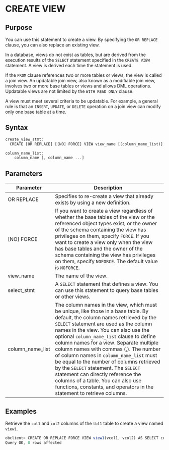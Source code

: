 # CREATE VIEW

## Purpose

You can use this statement to create a view. By specifying the `OR REPLACE` clause, you can also replace an existing view.

In a database, views do not exist as tables, but are derived from the execution results of the `SELECT` statement specified in the `CREATE VIEW` statement. A view is derived each time the statement is used.

If the `FROM` clause references two or more tables or views, the view is called a join view. An updatable join view, also known as a modifiable join view, involves two or more base tables or views and allows DML operations. Updatable views are not limited by the `WITH READ ONLY` clause.

A view must meet several criteria to be updatable. For example, a general rule is that an `INSERT`, `UPDATE`, or `DELETE` operation on a join view can modify only one base table at a time.

## Syntax

```javascript
create_view_stmt:
  CREATE [OR REPLACE] [[NO] FORCE] VIEW view_name [(column_name_list)] AS select_stmt;

column_name_list:
    column_name [, column_name ...]
```

## Parameters

| Parameter | Description |
|------------------|---------------------------------------------------------------------------------------------------------------------------------------------------------------------------------------------------------------------------------------------------|
| OR REPLACE | Specifies to re-create a view that already exists by using a new definition.  |
| \[NO\] FORCE | If you want to create a view regardless of whether the base tables of the view or the referenced object types exist, or the owner of the schema containing the view has privileges on them, specify `FORCE`.  If you want to create a view only when the view has base tables and the owner of the schema containing the view has privileges on them, specify `NOFORCE`.  The default value is `NOFORCE`.  |
| view_name | The name of the view.  |
| select_stmt | A `SELECT` statement that defines a view. You can use this statement to query base tables or other views.  |
| column_name_list | The column names in the view, which must be unique, like those in a base table. By default, the column names retrieved by the `SELECT` statement are used as the column names in the view.  You can also use the optional `column_name_list` clause to define column names for a view. Separate multiple column names with commas (,). The number of column names in `column_name_list` must be equal to the number of columns retrieved by the `SELECT` statement.  The `SELECT` statement can directly reference the columns of a table. You can also use functions, constants, and operators in the statement to retrieve columns.  |

## Examples

Retrieve the `col1` and `col2` columns of the `tbl1` table to create a view named `view1`.

```javascript
obclient> CREATE OR REPLACE FORCE VIEW view1(vcol1, vcol2) AS SELECT col1, col2 FROM tbl1;
Query OK, 0 rows affected
```
